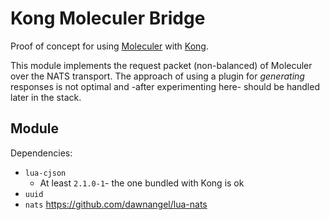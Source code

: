# Kong Moleculer Bridge

Proof of concept for using [Moleculer](https://github.com/moleculer/moleculerjs) with [Kong](https://konghq.com).

This module implements the request packet (non-balanced) of Moleculer over the NATS transport. The approach of using a plugin for _generating_ responses is not optimal and -after experimenting here- should be handled later in the stack.

## Module

Dependencies:

- `lua-cjson`
  - At least `2.1.0-1`- the one bundled with Kong is ok
- `uuid`
- `nats` https://github.com/dawnangel/lua-nats
